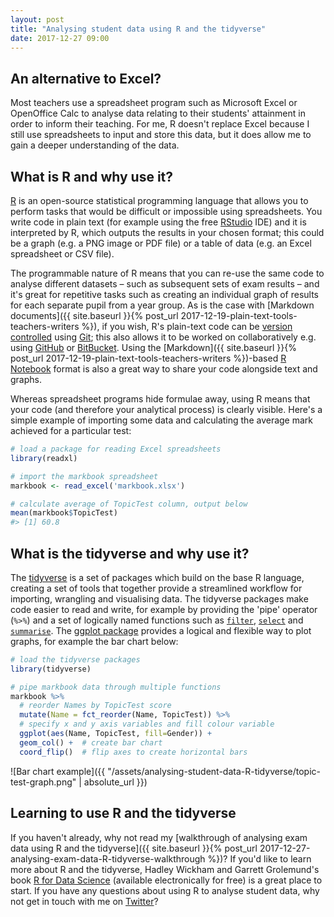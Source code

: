 ```yaml
---
layout: post
title: "Analysing student data using R and the tidyverse"
date: 2017-12-27 09:00
---
```


## An alternative to Excel?

Most teachers use a spreadsheet program such as Microsoft Excel or OpenOffice Calc to analyse data relating to their students' attainment in order to inform their teaching. For me, R doesn't replace Excel because I still use spreadsheets to input and store this data, but it does allow me to gain a deeper understanding of the data.

## What is R and why use it?

[R](https://www.r-project.org) is an open-source statistical programming language that allows you to perform tasks that would be difficult or impossible using spreadsheets. You write code in plain text (for example using the free [RStudio](https://www.rstudio.com/products/rstudio/) IDE) and it is interpreted by R, which outputs the results in your chosen format; this could be a graph (e.g. a PNG image or PDF file) or a table of data (e.g. an Excel spreadsheet or CSV file).

The programmable nature of R means that you can re-use the same code to analyse different datasets – such as subsequent sets of exam results – and it's great for repetitive tasks such as creating an individual graph of results for each separate pupil from a year group. As is the case with [Markdown documents]({{ site.baseurl }}{% post_url 2017-12-19-plain-text-tools-teachers-writers %}), if you wish, R's plain-text code can be [version controlled](https://en.wikipedia.org/wiki/Version_control) using [Git](https://git-scm.com); this also allows it to be worked on collaboratively e.g. using [GitHub](https://github.com) or [BitBucket](https://bitbucket.org). Using the [Markdown]({{ site.baseurl }}{% post_url 2017-12-19-plain-text-tools-teachers-writers %})-based [R Notebook](http://rmarkdown.rstudio.com/r_notebooks.html) format is also a great way to share your code alongside text and graphs.

Whereas spreadsheet programs hide formulae away, using R means that your code (and therefore your analytical process) is clearly visible. Here's a simple example of importing some data and calculating the average mark achieved for a particular test:

``` r
# load a package for reading Excel spreadsheets
library(readxl)

# import the markbook spreadsheet
markbook <- read_excel('markbook.xlsx')

# calculate average of TopicTest column, output below
mean(markbook$TopicTest)
#> [1] 60.8
```

## What is the tidyverse and why use it?

The [tidyverse](https://www.tidyverse.org) is a set of packages which build on the base R language, creating a set of tools that together provide a streamlined workflow for importing, wrangling and visualising data. The tidyverse packages make code easier to read and write, for example by providing the 'pipe' operator (`%>%`) and a set of logically named functions such as [`filter`](http://dplyr.tidyverse.org/reference/filter.html), [`select`](http://dplyr.tidyverse.org/reference/select.html) and [`summarise`](http://dplyr.tidyverse.org/reference/summarise.html). The [ggplot package](http://ggplot2.tidyverse.org) provides a logical and flexible way to plot graphs, for example the bar chart below:

``` r
# load the tidyverse packages
library(tidyverse)

# pipe markbook data through multiple functions
markbook %>%
  # reorder Names by TopicTest score
  mutate(Name = fct_reorder(Name, TopicTest)) %>%
  # specify x and y axis variables and fill colour variable
  ggplot(aes(Name, TopicTest, fill=Gender)) +
  geom_col() +  # create bar chart
  coord_flip()  # flip axes to create horizontal bars
```

![Bar chart example]({{ "/assets/analysing-student-data-R-tidyverse/topic-test-graph.png" | absolute_url }})

## Learning to use R and the tidyverse

If you haven't already, why not read my [walkthrough of analysing exam data using R and the tidyverse]({{ site.baseurl }}{% post_url 2017-12-27-analysing-exam-data-R-tidyverse-walkthrough %})? If you'd like to learn more about R and the tidyverse, Hadley Wickham and Garrett Grolemund's book [R for Data Science](http://r4ds.had.co.nz/) (available electronically for free) is a great place to start. If you have any questions about using R to analyse student data, why not get in touch with me on [Twitter](https://twitter.com/gregrs_uk)?
